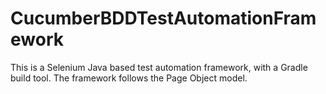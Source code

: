 # CucumberBDDTestAutomationFramework
This is a Selenium Java based test automation framework, with a Gradle build tool. The framework follows the Page Object model.
